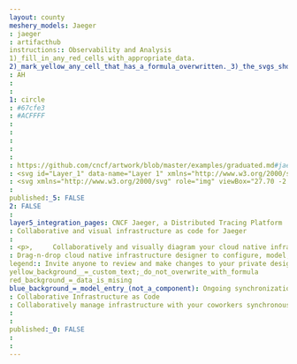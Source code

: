 ```yaml
---
layout: county 
meshery_models: Jaeger
: jaeger
: artifacthub
instructions:: Observability and Analysis
1)_fill_in_any_red_cells_with_appropriate_data.
2)_mark_yellow_any_cell_that_has_a_formula_overwritten._3)_the_svgs_shouldn't_have_xml_header_they_are_added_programmatically_through_workflows: Tracing
: AH
: 
: 
1: circle
: #67cfe3
: #ACFFFF
: 
: 
: 
: 
: 
: https://github.com/cncf/artwork/blob/master/examples/graduated.md#jaeger-logos
: <svg id="Layer_1" data-name="Layer 1" xmlns="http://www.w3.org/2000/svg" viewBox="0 0 449.70001 512.20001"><defs><style>.cls-1{fill:#221f1f;}.cls-2,.cls-7{fill:none;}.cls-3{fill:#fff;}.cls-4{fill:#67cfe3;}.cls-5{fill:#dfcaa3;}.cls-6{fill:#648c1a;}.cls-7{stroke:#dfcaa3;stroke-linecap:round;stroke-linejoin:round;stroke-width:0;}</style></defs><path class="cls-1" d="M80.86432,496.156c-5.906,1.28554-10.39046,3.72107-10.01635,5.44s5.46523,2.07033,11.371.78479c5.906-1.28532,10.39047-3.72085,10.01613-5.43981C91.861,495.222,86.7701,494.87065,80.86432,496.156Z"/><path class="cls-1" d="M55.96457,494.75672c-6.337.50454-11.36432,2.2895-11.22921,3.98684s5.38162,2.66428,11.71859,2.15973c6.33675-.50454,11.3641-2.28949,11.229-3.98683S62.30132,494.25218,55.96457,494.75672Z"/><path class="cls-1" d="M35.63913,492.92093c-4.21781.57455-7.491,2.11159-7.31105,3.4328.18014,1.32144,3.74515,1.92653,7.963,1.352,4.21781-.57477,7.491-2.11158,7.311-3.433C43.42194,492.95148,39.85694,492.34616,35.63913,492.92093Z"/><path class="cls-1" d="M20.72942,491.06686c-4.07267.5915-7.24863,1.93679-7.09345,3.005.15495,1.06795,3.5824,1.45454,7.65529.863,4.07267-.59127,7.24862-1.93656,7.09345-3.00473C28.22975,490.862,24.80231,490.47559,20.72942,491.06686Z"/><path class="cls-1" d="M17.90127,490.7195c4.07289-.59127,7.24884-1.93656,7.09367-3.00472s-3.5824-1.45454-7.65529-.86327c-4.07289.59149-7.24862,1.93678-7.09367,3.005C10.40115,490.92462,13.8286,491.311,17.90127,490.7195Z"/><path class="cls-1" d="M16.97691,485.70375c3.53981-.51413,6.3-1.68329,6.1653-2.61167-.13489-.92837-3.11375-1.26413-6.65334-.75023-3.53982.51391-6.3,1.68329-6.1653,2.61166C10.45845,485.88189,13.43732,486.21765,16.97691,485.70375Z"/><path class="cls-1" d="M193.99476,475.52932c-6.00188,0-10.86737,1.58809-10.86737,3.547s4.86549,3.54695,10.86737,3.54695c6.00165,0,10.86713-1.58809,10.86713-3.54695S199.99641,475.52932,193.99476,475.52932Z"/><path class="cls-1" d="M221.97549,475.06915c-4.00044,0-7.2435,1.449-7.2435,3.23637s3.24306,3.23638,7.2435,3.23638c4.00065,0,7.24372-1.449,7.24372-3.23638S225.97614,475.06915,221.97549,475.06915Z"/><ellipse class="cls-1" cx="244.55743" cy="475.99328" rx="7.93755" ry="2.61902"/><path class="cls-1" d="M261.9778,470.28749c-3.19156,0-5.7787,1.243-5.7787,2.7762s2.58714,2.7762,5.7787,2.7762,5.77893-1.243,5.77893-2.7762S265.16936,470.28749,261.9778,470.28749Z"/><ellipse class="cls-1" cx="277.00568" cy="469.90401" rx="5.85919" ry="2.69951"/><path class="cls-2" d="M298.34355,103.67729a.04473.04473,0,0,1-.02052-.00112l.02988.01494Z"/><path class="cls-2" d="M45.75113,154.80916a14.95375,14.95375,0,0,0,.66484,5.61438A15.02674,15.02674,0,0,1,45.75113,154.80916Z"/><path class="cls-2" d="M298.28,103.64005l.00647.00647a.04653.04653,0,0,1,.03523.00178l.00579.00491-.00379-.0058A.13218.13218,0,0,1,298.28,103.64005Z"/><path class="cls-2" d="M65.24273,158.77615a37.39156,37.39156,0,0,0-2.88211-4.58435,25.884,25.884,0,0,0-1.90668-2.3022,21.40346,21.40346,0,0,1,1.90312,2.3022A37.74322,37.74322,0,0,1,65.24273,158.77615Z"/><path class="cls-2" d="M53.40374,147.83945l.28493.03656c.18149.0272.36007.06867.54022.10278-.18126-.03522-.35963-.078-.54022-.10635l-.28493-.03656-.37991-.00736a9.79746,9.79746,0,0,0-1.44652.12419,9.79427,9.79427,0,0,1,1.44652-.1204Z"/><polygon class="cls-2" points="51.577 147.953 51.263 148.04 50.945 148.124 51.263 148.041 51.577 147.953"/><path class="cls-2" d="M298.48445,103.88486a4.62684,4.62684,0,0,1,.36163,1.60347,18.89375,18.89375,0,0,1-.21872,3.54539,19.09019,19.09019,0,0,0,.22251-3.54539A4.69719,4.69719,0,0,0,298.48445,103.88486Z"/><path class="cls-2" d="M299.80678,97.5325l.4274.14982-.4274-.15339-.85836-.29229a12.25519,12.25519,0,0,0-1.82286-.40911,11.82825,11.82825,0,0,1,1.82286.41268Z"/><path class="cls-2" d="M70.71821,174.77141c-.0457-.31592-.10256-.67554-.18616-1.08065-.02743-.14068-.06912-.278-.09766-.41848.02787.14135.06733.28025.09409.42205C70.61387,174.097,70.67184,174.45549,70.71821,174.77141Z"/><path class="cls-2" d="M277.15907,121.74355a39.98011,39.98011,0,0,1,1.24207-7.15966,35.36415,35.36415,0,0,1,4.11681-9.68371,20.91539,20.91539,0,0,1,1.89108-2.59449,20.91706,20.91706,0,0,0-1.8913,2.59449,35.3971,35.3971,0,0,0-4.12038,9.68371,40.78716,40.78716,0,0,0-1.24185,7.1561c-.08762.86929-.08048,1.56691-.09877,2.03087-.00356.231-.00156.40823.00112.53063-.00268-.12174-.00446-.29831-.00089-.53063C277.075,123.3069,277.06788,122.60928,277.15907,121.74355Z"/><path class="cls-2" d="M289.75921,97.99624a14.0104,14.0104,0,0,0-3.08454,2.03489,20.94357,20.94357,0,0,0-2.26564,2.27456,20.92581,20.92581,0,0,1,2.26586-2.27456A14.009,14.009,0,0,1,289.75921,97.99624Z"/><path class="cls-2" d="M294.32015,103.19081a8.94028,8.94028,0,0,0-3.7514,1.70959,20.81423,20.81423,0,0,0-3.43368,3.33492,20.82677,20.82677,0,0,1,3.43725-3.33492,8.90084,8.90084,0,0,1,3.75162-1.70959q.47322-.05787.94844-.09855l-.00245-.00022C294.95222,103.11768,294.63808,103.15067,294.32015,103.19081Z"/><path class="cls-2" d="M304.55544,105.57974a20.151,20.151,0,0,1-1.311,5.52186,20.254,20.254,0,0,0,1.31475-5.52565,10.76661,10.76661,0,0,0-.229-2.79984A10.68341,10.68341,0,0,1,304.55544,105.57974Z"/><path class="cls-2" d="M52.87936,154.17307l-.05262-.01047a.12584.12584,0,0,0,.051.01092Z"/><polygon class="cls-2" points="298.459 103.742 298.45 103.738 298.422 103.735 298.459 103.742"/><path class="cls-2" d="M289.75921,97.99624a14.01687,14.01687,0,0,1,3.50905-1.15779A14.01393,14.01393,0,0,0,289.75921,97.99624Z"/><path class="cls-2" d="M298.37119,103.71675l.00379.00357a.24963.24963,0,0,0,.04749.01471A.11108.11108,0,0,1,298.37119,103.71675Z"/><polygon class="cls-2" points="70.901 176.175 70.893 176.102 70.901 176.174 70.901 176.175"/><polygon class="cls-2" points="298.36 103.694 298.353 103.691 298.354 103.692 298.36 103.694"/><path class="cls-2" d="M51.59627,170.21159c.02051.02653.03723.05574.05774.08205.23455.31391.4595.58458.66083.81912-.20066-.23432-.4245-.50543-.657-.81912C51.63885,170.26911,51.61566,170.23656,51.59627,170.21159Z"/><path class="cls-2" d="M54.32431,154.96634a5.38665,5.38665,0,0,0-1.2608-.73507A5.45964,5.45964,0,0,1,54.32431,154.96634Z"/><path class="cls-2" d="M52.34026,171.14286c.19463.22608.36854.42.501.579.2885.31771.453.48225.453.48225l-.00089-.00469c-.00134-.00133-.16454-.161-.45215-.48113C52.70857,171.56268,52.53489,171.36938,52.34026,171.14286Z"/><path class="cls-2" d="M48.08432,164.60546c.0107.0214.01583.045.02653.06644.02341.04682.05329.08985.07692.13667-.0243-.04816-.04905-.08807-.07335-.13667C48.10416,164.65116,48.09458,164.62641,48.08432,164.60546Z"/><path class="cls-2" d="M51.64309,163.51767c.4129,2.52761.86951,4.70474,1.16893,6.23888C52.5126,168.21884,52.056,166.04528,51.64309,163.51767Z"/><polygon class="cls-2" points="303.325 100.116 303.314 100.097 303.294 100.072 303.314 100.097 303.325 100.116"/><path class="cls-2" d="M189.10363,288.719c-.548.06934-1.096.14247-1.65119.23388a38.3278,38.3278,0,0,0-7.878,2.18382,38.36808,38.36808,0,0,1,7.88158-2.18382C188.0076,288.865,188.55561,288.7883,189.10363,288.719Z"/><path class="cls-2" d="M196.942,288.57159c-.17189-.01538-.33353-.04459-.50721-.0573q-1.83335-.12875-3.67047-.07736,1.835-.05117,3.67047.07759C196.60843,288.52723,196.77007,288.55643,196.942,288.57159Z"/><polygon class="cls-2" points="298.302 103.668 298.302 103.668 298.057 103.556 298.302 103.668"/><path class="cls-2" d="M214.36657,339.52287l-2.47655-.0622-.012-.00023c-2.778-.06933-5.40592-.13823-7.57458-.13823l-.00981-.00022H204.292a33.76128,33.76128,0,0,0-4.04369.15339q-1.60124.214-3.178.57344.35817,2.32494.86149,4.62269c.02007.0923.04258.18416.0631.27646.31792,1.46123.68713,2.99291,1.13192,4.4887,1.19079,3.99619,2.8529,7.6564,5.05188,8.4782h-.00357a8.09249,8.09249,0,0,0,1.88818.40756c3.42678.36809,9.24739-.66485,9.1435-8.88576q-.00737-.58893-.05128-1.1763C214.85239,344.20576,214.58573,341.43335,214.36657,339.52287Z"/><path class="cls-2" d="M193.46859,349.43667c-.01137-.05953-.0272-.11527-.039-.17458-.237-1.20015-.5333-2.35058-.84231-3.42945-.03723-.13132-.07157-.2633-.10969-.3944-.42339-1.43314-.85926-2.69794-1.2006-3.61406a83.47177,83.47177,0,0,0-14.29726,7.61249l-.18617.11682c.65548,3.03371,2.36753,8.79525,6.25092,11.243a7.878,7.878,0,0,0,6.74586.71635,5.23573,5.23573,0,0,0,3.43793-3.07139C194.28526,356.01889,194.0875,352.63291,193.46859,349.43667Z"/><path class="cls-2" d="M295.23715,123.92425l.00112-.00111c.00312-.01383.2283-.993.65637-2.64712C295.46345,122.9417,295.23715,123.92425,295.23715,123.92425Z"/><path class="cls-2" d="M298.31568,103.67573c.01583.014.02408.03076.04459.041-.02029-.01026-.02787-.02675-.0408-.0408Z"/><path class="cls-2" d="M254.05118,311.24963a9.59552,9.59552,0,0,0-.44479-1.68775,11.49739,11.49739,0,0,0-1.81305-3.19513c-2.00946-2.5479-5.2396-4.78433-9.50423-6.52849-6.78354-2.77263-15.70364-4.22271-26.51259-4.31769l-4.74866-.03657a7.32238,7.32238,0,0,1,.89493,3.61629c-.08762,6.22081-8.00331,12.43806-18.76834,14.648q-.76417.16053-1.53414.29229c-7.973,1.32256-15.28538.08562-19.81176-2.80184a9.80461,9.80461,0,0,1-4.26374-4.87908l-.00044-.00112-3.89029,1.3152c-1.55577.52639-10.889,3.87-17.88813,10.1383a25.5708,25.5708,0,0,0-6.18849,7.90522,17.59325,17.59325,0,0,0-1.5736,5.2396,16.94661,16.94661,0,0,0,.48961,7.05421,16.05017,16.05017,0,0,0,3.37148,6.07055c3.83188,4.37967,10.09639,6.99512,16.752,6.99512a20.01475,20.01475,0,0,0,9.669-2.30131c1.69867-.93863,3.51417-2.07479,5.43557-3.27651,4.93126-3.09324,10.76659-6.751,17.55861-8.937a40.36893,40.36893,0,0,1,7.11262-1.61975q.33276-.0438.77588-.07669c.51635-.03835,1.17651-.062,1.91114-.078.52461-.01137,1.07129-.02052,1.7038-.02052h.00112q3.83556.02475,7.66978.14247c1.62019.04013,3.34874.08405,5.11809.11772,1.76868.03389,3.57838.05752,5.36022.05752h.00178c3.93556,0,7.28118-.1146,10.15191-.35851a33.928,33.928,0,0,0,10.92488-2.36641c7.93331-3.54472,12.37051-10.02906,12.33283-17.73719a21.20459,21.20459,0,0,0-.23432-2.69817C254.07905,311.69665,254.08931,311.47882,254.05118,311.24963Zm-6.6034,6.96257a11.16842,11.16842,0,0,1-1.356,2.95145,12.03651,12.03651,0,0,1-1.56045,1.92452,14.54158,14.54158,0,0,1-2.19942,1.80457,19.35589,19.35589,0,0,1-2.93606,1.61128c-3.93778,1.75709-11.068,2.16977-18.46513,2.16977-6.50574,0-13.21951-.31771-18.14363-.31771a43.34184,43.34184,0,0,0-5.2309.23009,50.89,50.89,0,0,0-14.6667,4.39528c-7.3057,3.36279-13.20724,7.697-17.70486,10.18335a13.77564,13.77564,0,0,1-6.56773,1.49757c-5.85584,0-12.35534-2.88166-13.97955-8.51767a10.01213,10.01213,0,0,1-.38325-2.79627,11.775,11.775,0,0,1,.10568-1.54417c1.32924-9.98447,16.81171-16.36581,20.54237-17.765.24859-.0932.44524-.16432.58168-.21292.14559-.05173.22318-.078.22318-.078,2.54611,3.14519,6.8783,6.76883,17.8879,6.76883q2.27981,0,4.96092-.223c.17167-.0136.34245-.03567.51412-.05039,1.47751-.13354,3.029-.30923,4.70184-.55582,6.46562-.95312,11.03346-3.04419,14.258-5.469a20.03462,20.03462,0,0,0,6.76549-8.78076c.2-.5168.35784-.99414.4818-1.41953a13.06625,13.06625,0,0,0,.4245-1.93746c.01226-.09564.0165-.14626.0165-.14626,22.34093.19,31.37808,6.59337,32.00636,10.37041.03567.21292.06889.43944.09809.67755a14.52864,14.52864,0,0,1,.10747,1.558A12.40964,12.40964,0,0,1,247.44778,318.2122Z"/><path class="cls-3" d="M266.16128,203.5211a41.775,41.775,0,0,0-12.06149-3.08632,42.54948,42.54948,0,0,0-4.29674-.21694h-.00022a42.02785,42.02785,0,1,0,0,84.05568h.00022a42.48524,42.48524,0,0,0,4.29674-.21693,42.03759,42.03759,0,0,0,12.06149-80.53549Zm-22.03861,65.98763A13.25262,13.25262,0,1,1,257.37518,256.256,13.25266,13.25266,0,0,1,244.12267,269.50873Z"/><path class="cls-3" d="M126.38181,313.94467a41.89093,41.89093,0,0,0,4.31569-.8869c.68914-.18951,1.34819-.474,2.02708-.69873,1.07574-.35673,2.16754-.67934,3.20271-1.11833.81132-.344,1.57738-.79327,2.36753-1.18878.845-.42317,1.715-.78992,2.53273-1.2715a42.08161,42.08161,0,0,0,19.67911-45.73464q-.35215-1.525-.81311-3.00651a42.03321,42.03321,0,0,0-82.16638,12.494v.00357a42.01309,42.01309,0,0,0,47.7158,41.63722C125.62734,314.12192,125.99922,314.00755,126.38181,313.94467Zm-10.613-39.89552a13.25251,13.25251,0,0,1,0,26.505l-.00179-.00022a13.25229,13.25229,0,0,1,0-26.50457Z"/><path class="cls-1" d="M117.76693,455.28526c-7.196,1.64382-28.36421,13.15039-46.65766,16.64606-18.28989,3.49589-34.11772,5.34416-39.67012,7.40067-5.545,2.05652-9.86251,6.166,1.03026,10.27543,10.89278,4.11324,63.71664,5.5524,68.44345,0,4.72681-5.54861-3.25845-7.95226-14.79779-7.8098-8.21891.10234-7.21429-2.76148-7.196-3.083,0,0,.515-3.59421,13.15753-5.34394,12.61687-1.7426,68.44345-6.988,67.41318-12.94952C158.46352,454.46345,124.95937,453.64165,117.76693,455.28526Z"/><path class="cls-1" d="M227.52432,461.03854h-.00022c-12.54017.61735-40.90081-.8218-44.80939,5.75685-3.905,6.57508,11.51013,9.04094,35.76511,6.988,24.25475-2.05673,58.57691-4.72681,60.01629-12.12749,1.43916-7.40067-6.37063-5.96152-7.19623-10.68833-.81823-4.72681,8.63539-4.72681,10.48366-11.71458,1.8485-6.988-12.74105-6.16619-25.69034-6.16619s-34.5304,1.23114-36.58691,8.01447c-2.05673,6.78332,9.86631,6.78332,18.29346,8.42715,8.42715,1.6436,5.96129,4.72681,5.96129,4.72681C243.34836,458.57269,240.0607,460.42118,227.52432,461.03854Z"/><path class="cls-1" d="M422.05663,385.0301v.00357a30.592,30.592,0,0,1-7.78036,11.93374c-6.137,5.80813-11.51014,9.28574-16.31364,10.55679,26.53421-3.72954,42.28534-8.37587,42.28534-13.41325C440.248,390.87814,433.7313,387.80608,422.05663,385.0301Z"/><path class="cls-1" d="M21.41945,394.111c0,3.50681,7.64169,6.81988,21.223,9.76776a67.46813,67.46813,0,0,1,.5333-19.65235C29.26581,387.20723,21.41945,390.56043,21.41945,394.111Z"/><path class="cls-4" d="M376.67,377.6622c-1.68753-12.3685-6.96592-17.91711-11.616-22.8156-4.336-4.55892-8.43071-8.86547-7.11218-16.76668,1.21643-7.31305,7.03192-11.80955,16.53281-12.97849-5.77135-39.00149-14.22413-88.20549-25.09506-130.184-5.428-20.96354-14.01233-35.52388-25.526-45.204C310.67771,156.453,294.828,163.861,277.13365,171.53548q-19.1283,8.27977-38.53038,15.90452c-10.10375,10.84173-21.14257,21.52627-27.90783,24.56912a31.21262,31.21262,0,0,1-12.82132,3.03193,19.75473,19.75473,0,0,1-16.12368-7.63456,52.42567,52.42567,0,0,1-7.14874,1.50493c-1.98338.20824-4.90584.45661-8.55869.71969a11.25822,11.25822,0,0,1-1.84828,11.2252c-2.9588,3.5688-7.73309,5.36245-14.5017,5.36245-9.7312,0-23.59013-3.71126-42.11747-11.196q-3.74894-1.519-7.53222-2.95145-2.12595.01071-4.25549.01093h-.01092c-17.70531,0-31.53883-.55538-42.38412-1.44295-11.87911,24.5874-6.71755,51.86315-2.37065,74.39025,4.16787,21.592,18.62588,60.00916,32.03557,93.01613,4.97139,12.2481,9.80053,23.74352,13.90642,33.36525,36.302,3.21452,82.83925,5.13949,133.58452,5.13949,60.39264,0,114.78719-2.73607,153.09106-7.10838-2.7907-11.4845-6.32672-27.46951-6.93315-31.53147ZM266.16128,280.97093a41.79662,41.79662,0,0,1-12.06149,3.08566,42.48524,42.48524,0,0,1-4.29674.21693h-.00022a42.02785,42.02785,0,1,1,0-84.05568h.00022a42.54948,42.54948,0,0,1,4.29674.21694,42.038,42.038,0,0,1,12.06149,80.53615ZM77.52717,272.53687v-.00357a42.03492,42.03492,0,0,1,82.16638-12.494q.46052,1.48052.81311,3.00651a42.04,42.04,0,0,1-19.67911,45.73464c-.81778.48158-1.68774.84833-2.53273,1.2715-.79015.39551-1.55621.84476-2.36753,1.18878-1.03517.439-2.127.7616-3.20271,1.11833-.67889.22473-1.33794.50922-2.02708.69873a41.89093,41.89093,0,0,1-4.31569.8869c-.38259.06288-.75447.17725-1.13884.22942a42.01309,42.01309,0,0,1-47.7158-41.63722Zm112.26315,88.976a7.878,7.878,0,0,1-6.74586-.71635c-3.88339-2.44779-5.59544-8.20933-6.25092-11.243l.18617-.11682a83.47177,83.47177,0,0,1,14.29726-7.61249c.34134.91612.77721,2.18092,1.2006,3.61406.03812.1311.07246.26308.10969.3944.309,1.07887.60531,2.2293.84231,3.42945.01182.05931.02765.115.039.17458.61891,3.19624.81667,6.58222-.24034,9.00482A5.23573,5.23573,0,0,1,189.79032,361.51288Zm16.27306-3.19045a8.09249,8.09249,0,0,1-1.88818-.40756h.00357c-2.199-.8218-3.86109-4.482-5.05188-8.4782-.44479-1.49579-.814-3.02747-1.13192-4.4887-.02052-.0923-.043-.18416-.0631-.27646q-.5-2.29752-.86149-4.62269,1.57516-.35884,3.178-.57344a33.76128,33.76128,0,0,1,4.04369-.15339h.00156l.00981.00022c2.16866,0,4.79659.0689,7.57458.13823l.012.00023,2.47655.0622c.21916,1.91048.48582,4.68289.789,8.7375q.04415.58725.05128,1.1763C215.31077,357.65758,209.49016,358.69052,206.06338,358.32243Zm35.94793-25.96279a33.928,33.928,0,0,1-10.92488,2.36641c-2.87073.24391-6.21635.35851-10.15191.35851h-.00178c-1.78184,0-3.59154-.02363-5.36022-.05752-1.76935-.03367-3.4979-.07759-5.11809-.11772q-3.83389-.11772-7.66978-.14247h-.00112c-.63251,0-1.17919.00915-1.7038.02052-.73463.01605-1.39479.03968-1.91114.078q-.44278.03277-.77588.07669a40.36893,40.36893,0,0,0-7.11262,1.61975c-6.792,2.186-12.62735,5.8438-17.55861,8.937-1.9214,1.20172-3.7369,2.33788-5.43557,3.27651a20.01475,20.01475,0,0,1-9.669,2.30131c-6.65557,0-12.92008-2.61545-16.752-6.99512a16.05017,16.05017,0,0,1-3.37148-6.07055,16.94661,16.94661,0,0,1-.48961-7.05421,17.59325,17.59325,0,0,1,1.5736-5.2396A25.5708,25.5708,0,0,1,145.766,317.812c6.99914-6.2683,16.33236-9.61191,17.88813-10.1383l3.89029-1.3152a7.22014,7.22014,0,0,1-.29586-1.16158c-.88311-5.335,4.28715-10.86134,12.32592-14.06026a38.3278,38.3278,0,0,1,7.878-2.18382c.55516-.09141,1.10317-.16454,1.65119-.23388q1.8233-.23074,3.66065-.282,1.835-.05117,3.67047.07736c.17368.01271.33532.04192.50721.0573,5.867.52082,10.68878,2.52159,13.16979,5.552a8.53683,8.53683,0,0,1,.91611,1.36045l4.74866.03657c10.80895.095,19.72905,1.54506,26.51259,4.31769,4.26463,1.74416,7.49477,3.98059,9.50423,6.52849a11.49739,11.49739,0,0,1,1.81305,3.19513,9.59552,9.59552,0,0,1,.44479,1.68775c.03813.22919.02787.447.05864.67465a21.20459,21.20459,0,0,1,.23432,2.69817C254.38182,322.33058,249.94462,328.81492,242.01131,332.35964Z"/><path d="M304.33026,102.77611a7.92079,7.92079,0,0,0-.2205-1.03561,5.36251,5.36251,0,0,0-.482-1.09581l-.30322-.52884-.01092-.01895-.0194-.02475-.39708-.50142a6.91464,6.91464,0,0,0-2.04558-1.60347l-.16075-.08406-.0767-.04392-.30321-.12775-.02564-.01092-.05106-.01829-.4274-.14982-.85836-.29229a11.82825,11.82825,0,0,0-1.82286-.41268,16.60171,16.60171,0,0,0-1.91405-.14626,18.4614,18.4614,0,0,0-1.94325.15718,14.01078,14.01078,0,0,0-6.59337,3.19268,20.91808,20.91808,0,0,0-4.15694,4.86905,35.36415,35.36415,0,0,0-4.11681,9.68371,39.98011,39.98011,0,0,0-1.24207,7.15966c-.09119.86573-.084,1.56335-.10211,2.02731-.00357.23232-.00179.40889.00089.53063.00267.12507.00624.19263.00624.19263l1.315-2.38894c.83652-1.50492,2.00546-3.63813,3.452-6.09663a61.08309,61.08309,0,0,1,5.304-7.77323,20.81423,20.81423,0,0,1,3.43368-3.33492,8.94028,8.94028,0,0,1,3.7514-1.70959c.31793-.04014.63207-.07313.94978-.09877l.00245.00022.00134-.00022c.32506.03656.64656,0,.97519.05863.33242.08027.66128.0767,1.00462.18617l.80352.21916.24458.1117c-.01338-.0078-.02831-.01628-.02608-.02163l.01092.00045-.00647-.00647a.13218.13218,0,0,0,.0437.00736l.00379.0058c.01672.00847.03233.0185.02966.02475l-.0136-.00067.00936.01382.00713.00312.02587.00781.0729.03656-.00914-.00089.00936.00468-.03656-.00736a.24963.24963,0,0,1-.04749-.01471.42157.42157,0,0,1,.10947.16454,4.69719,4.69719,0,0,1,.36542,1.60347,19.09019,19.09019,0,0,1-.22251,3.54539c-.04659.33777-.07491.67688-.132,1.00975-.25573,1.53792-.58079,3.03192-.90586,4.42-.65749,2.77621-1.2822,5.13593-1.69488,6.81253-.42807,1.65409-.65325,2.63329-.65637,2.64712a24.59877,24.59877,0,0,0,1.80323-2.081,42.32149,42.32149,0,0,0,4.02563-6.02707,36.664,36.664,0,0,0,2.10021-4.47487c.02809-.07469.04927-.1632.07714-.23856a20.151,20.151,0,0,0,1.311-5.52186A10.68341,10.68341,0,0,0,304.33026,102.77611Z"/><path d="M298.36762,103.71318l-.01828-.02207.00446.00134-.00089-.00134-.02988-.01494-.00356-.00022c.01293.014.02051.03054.0408.0408l.01092.00268.00379.00089-.00379-.00357Z"/><polygon class="cls-1" points="42.964 180.96 43.541 180.96 42.964 179.919 42.964 180.96"/><path class="cls-1" d="M46.416,160.42354a27.17617,27.17617,0,0,0,1.66835,4.18192c.01026.02095.01984.0457.0301.06644.0243.0486.049.08851.07335.13667.42517.84454.89292,1.66634,1.38832,2.47031.09186.14893.18483.30879.27557.45081.544.85234,1.12368,1.68217,1.74461,2.4819.01939.025.04258.05752.06153.08205.23254.31369.45638.5848.657.81912l.02542.0301c.19463.22652.36831.41982.501.57544.28761.32016.45081.4798.45215.48113-.00134-.0078-.06956-.37255-.18728-.97341-.07692-.39239-.17056-.86527-.29408-1.46947-.29942-1.53414-.756-3.71127-1.16893-6.23888-.20445-1.26391-.39084-2.61924-.48225-3.99263-.03523-.61869-.04593-1.255-.02765-1.86811.00179-.0544-.00468-.1117-.00245-.16588a8.18343,8.18343,0,0,1,.24948-1.81974,3.0401,3.0401,0,0,1,.52952-1.13973,1.33328,1.33328,0,0,1,.5955-.34334l.19731-.03657.31771-.06577c.04838-.00758.0408.00557.02118.02163l-.01471.01092-.03568.02586a.20709.20709,0,0,1-.10969.02921l-.002-.00045-.00157.00045a.12584.12584,0,0,1-.051-.01092l.0437.02185a.443.443,0,0,0,.17546.03656l.01761.01026a5.38665,5.38665,0,0,1,1.2608.73507,20.77418,20.77418,0,0,1,3.13426,3.09747c1.01533,1.21286,2.009,2.48392,2.95144,3.75519,1.87748,2.557,3.61629,5.05187,5.14307,7.196q1.8564,2.63328,3.80646,5.19813c.94844,1.25165,1.53971,1.95975,1.541,1.96109l-.008-.07269-.06822-.58435c-.03144-.19977-.064-.45483-.10613-.74578-.04637-.31592-.10434-.67443-.18973-1.07708-.02676-.1418-.06622-.2807-.09409-.42205-.22183-1.09269-.47087-2.17824-.75982-3.25287-.07781-.28873-.17078-.57344-.25394-.8606q-.34146-1.18989-.74-2.36129c-.31971-.94777-.67889-1.88082-1.05122-2.80853-.17279-.43029-.32885-.86661-.51279-1.29223-.57455-1.32968-1.1919-2.64109-1.87391-3.92061a37.74322,37.74322,0,0,0-2.88567-4.58435,21.40346,21.40346,0,0,0-1.90312-2.3022,19.07684,19.07684,0,0,0-2.29039-2.09219A11.25,11.25,0,0,0,56.608,148.834a10.05412,10.05412,0,0,0-1.80525-.74243c-.18638-.045-.38147-.07536-.57387-.11282-.18015-.03411-.35873-.07558-.54022-.10278l-.28493-.03656-.37991-.00714a9.79427,9.79427,0,0,0-1.44652.1204l-.31414.08784-.3177.08383-.41648.12418-.12061.05128-.24458.10947a7.05077,7.05077,0,0,0-3.2803,2.83462,7.75366,7.75366,0,0,0-.78412,1.7825,8.28838,8.28838,0,0,0-.34825,1.78273A15.02674,15.02674,0,0,0,46.416,160.42354Z"/><path class="cls-5" d="M67.49276,422.84793c9.85538,0,16.79232-5.36245,21.6616-12.32458-5.57426-12.9203-14.74294-34.69114-23.43674-57.60551a43.14336,43.14336,0,0,0-8.01447,9.58494c-7.324,11.34961-13.35484,37.76321-5.75685,51.7062C55.11334,420.02424,60.20178,422.84793,67.49276,422.84793Z"/><path class="cls-5" d="M415.33908,357.39985c-5.77157-14.94-18.056-25.55166-29.86936-25.79647l-.42-.03656a39.55353,39.55353,0,0,0-5.33681-.34335c-6.43262,0-14.33,1.37361-15.41871,7.91213-.75982,4.53686,1.22735,6.86,5.42443,11.27626,4.79637,5.041,11.36053,11.95225,13.333,26.38105,2.25026,16.52188,6.283,24.90131,11.985,24.90131,2.66651,0,7.5213-1.59611,15.54646-9.19767C420.47144,383.13055,419.52166,368.22686,415.33908,357.39985Z"/><path class="cls-1" d="M102.51633,287.30166a13.25246,13.25246,0,0,0,13.25072,13.25228l.00179.00022a13.25251,13.25251,0,0,0,0-26.505l-.00179.00022A13.25262,13.25262,0,0,0,102.51633,287.30166Z"/><path class="cls-1" d="M244.12267,243.0035a13.25262,13.25262,0,1,0,13.25251,13.2525A13.2526,13.2526,0,0,0,244.12267,243.0035Z"/><path class="cls-6" d="M319.481,122.32078c-1.68753,10.04533-4.93126,21.08058-7.07918,24.09044l-2.01638,2.82012c9.13212-4.44567,17.27791-8.6646,24.19277-12.5404,24.04317-13.4788,27.03118-19.38191,27.37809-20.87234.223-.97519-.01449-1.27841-.11682-1.40259-.26286-.32886-1.95061-1.9689-9.54481-1.9689-8.2994,0-19.91544,1.89956-32.03913,4.5295Q319.92711,119.65705,319.481,122.32078Z"/><path class="cls-6" d="M310.10428,149.37l-3.46669-.28493q-7.51862-.52874-15.06065-.51123c-8.9678,0-20.79208.53687-30.49407,2.83462a11.26166,11.26166,0,0,1-1.47929,12.09092c-2.37444,2.86382-6.39248,7.63433-11.20691,13.10625q13.15206-5.3358,26.17615-10.9804Q292.51156,157.88122,310.10428,149.37Z"/><path class="cls-6" d="M79.82113,139.2627v-.00379a133.923,133.923,0,0,0,34.74956,4.20822c20.43781,0,63.82633-3.97078,124.81425-30.56341l1.37361-.59907a36.3938,36.3938,0,0,1,.84008-10.04534,31.4539,31.4539,0,0,1,7.32019-14.81607,49.58223,49.58223,0,0,0-1.51942-4.96046c-7.03905-3.75162-65.05724-25.36171-95.31387-25.36171a39.992,39.992,0,0,0-7.84636.672c-26.81558,5.47214-67.563,52.08968-69.02423,58.70133-.43833,2.85668-.30679,11.83519.01471,21.52626Z"/><path class="cls-6" d="M173.9295,202.508a42.55732,42.55732,0,0,0,5.56333-1.15066,11.27266,11.27266,0,0,1,19.00957-8.931,11.80569,11.80569,0,0,0,2.94409-.97185c5.5524-2.64087,25.59559-24.03559,40.82434-42.35825a11.19373,11.19373,0,0,1,1.80814-1.73145c-34.79348,15.035-83.4129,31.46548-129.70537,31.46548a165.05073,165.05073,0,0,1-21.0623-1.27841l1.01533,2.988L88.537,182.75711c-.04013.01829-1.0374.40176-2.70307,1.09581q11.17759,2.60822,30.17971,10.27186c23.15916,9.35129,32.01371,9.70935,34.22718,9.57781a11.26885,11.26885,0,0,1,10.21344-.146C166.45948,203.17285,171.13145,202.8003,173.9295,202.508Z"/><path class="cls-6" d="M79.29875,205.45967a22.87731,22.87731,0,0,0-2.62638-.4274,11.17895,11.17895,0,0,1-11.91189-10.95141c-3.04285,1.72431-6.0857,3.59087-8.93481,5.56333L50.75908,203.151l-3.72576-4.90584a130.9118,130.9118,0,0,1-11.09009-17.67967C26.96807,184.8027,19.95466,189.431,18.24149,193.818a1.65218,1.65218,0,0,0,.146,1.77158C19.84876,197.73371,28.54256,204.29074,79.29875,205.45967Z"/><path class="cls-5" d="M241.95669,118.8066c-24.36467,10.62613-77.762,31.10051-127.386,31.10051a140.18855,140.18855,0,0,1-36.42973-4.431q1.80825,2.73965,3.57972,5.84447A151.26672,151.26672,0,0,1,90.86373,170.699a152.44449,152.44449,0,0,0,23.50987,1.69132c28.50311,0,73.05321-6.524,134.18-34.03723.9607-3.01364,2.23933-6.78689,3.821-10.98419-.12418.00736-.2448.02921-.369.02921a9.20479,9.20479,0,0,1-1.92876-.208C246.278,126.35354,243.47254,123.25941,241.95669,118.8066Z"/><path class="cls-4" d="M43.54122,180.9599a128.80816,128.80816,0,0,0,8.62067,13.3914c14.7648-10.22437,34.0738-17.60676,34.0738-17.60676s-.497-1.45744-1.42467-3.83545q-1.26714-3.25164-2.68858-6.44-1.03172-2.31558-2.13321-4.59905-.45482-.93674-.92413-1.86656l-.24837-.49317q-.56987-1.11767-1.1763-2.25383l-.13154-.24836q-2.27546-4.2623-4.946-8.29561c-5.92853-8.88732-13.44246-16.44875-21.8549-16.44518a15.72243,15.72243,0,0,0-8.20442,2.44757c-15.455,9.35128-7.47737,30.74957.4604,45.204Zm2.20991-26.15074a8.28838,8.28838,0,0,1,.34825-1.78273,7.75366,7.75366,0,0,1,.78412-1.7825,7.05077,7.05077,0,0,1,3.2803-2.83462l.24458-.10947.12061-.05128.41648-.12418.3177-.084.31414-.08762a9.79746,9.79746,0,0,1,1.44652-.12419l.37991.00736.28493.03656c.18059.02832.359.07113.54022.10635.1924.03746.38749.06778.57387.11282a10.05412,10.05412,0,0,1,1.80525.74243,11.25,11.25,0,0,1,1.55554.96337,19.07684,19.07684,0,0,1,2.29039,2.09219,25.884,25.884,0,0,1,1.90668,2.3022,37.39156,37.39156,0,0,1,2.88211,4.58435c.682,1.27952,1.29936,2.59093,1.87391,3.92061.18394.42562.34.86194.51279,1.29223.37233.92771.73151,1.86076,1.05122,2.80853q.396,1.17218.74,2.36129c.08316.28716.17613.57187.25394.8606.28895,1.07463.538,2.16018.75982,3.25287.02854.14046.07023.2778.09766.41848.0836.40511.14046.76473.18616,1.08065.04214.291.07469.546.10613.74578l.06822.58435.00847.07313-.00044-.00044c-.00134-.00134-.59261-.70944-1.541-1.96109q-1.95-2.5644-3.80646-5.19813c-1.52678-2.14414-3.26559-4.639-5.14307-7.196-.94242-1.27127-1.93611-2.54233-2.95144-3.75519a20.77418,20.77418,0,0,0-3.13426-3.09747,5.45964,5.45964,0,0,0-1.2608-.73507l-.01761-.01026a.443.443,0,0,1-.17546-.03656l-.0437-.02185.05262.01047.002.00045a.20709.20709,0,0,0,.10969-.02921l.03568-.02586.01471-.01092c.01962-.01606.0272-.02921-.02118-.02163l-.31771.06577-.19731.03657a1.33328,1.33328,0,0,0-.5955.34334,3.0401,3.0401,0,0,0-.52952,1.13973,8.18343,8.18343,0,0,0-.24948,1.81974c-.00223.05418.00424.11148.00245.16588-.01828.61312-.00758,1.24942.02765,1.86811.09141,1.37339.2778,2.72872.48225,3.99263.4129,2.52761.86951,4.70117,1.16893,6.23888.12352.6042.21716,1.07708.29408,1.46947.11772.60086.18594.96561.18728.97341l.00089.00469s-.16454-.16454-.453-.48225c-.13243-.159-.30634-.35293-.501-.579l-.02542-.0301c-.20133-.23454-.42628-.50521-.66083-.81912-.02051-.02631-.03723-.05552-.05774-.08205-.62093-.79973-1.2006-1.62956-1.74461-2.4819-.09074-.142-.18371-.30188-.27557-.45081-.4954-.804-.96315-1.62577-1.38832-2.47031-.02363-.04682-.05351-.08985-.07692-.13667-.0107-.02141-.01583-.045-.02653-.06644a27.17617,27.17617,0,0,1-1.66835-4.18192A14.95375,14.95375,0,0,1,45.75113,154.80916Z"/><path class="cls-5" d="M257.82086,82.97216v-.00357a8.97445,8.97445,0,0,1,1.92876.2118c4.72681,1.04119,7.91949,5.589,8.99322,11.89741,9.00794-12.65344,18.83412-19.04971,29.33249-19.04971a21.64209,21.64209,0,0,1,11.57212,3.05756c5.53791-6.73962,9.06278-11.38595,9.06278-11.38595-4.1643.75983-12.87259,1.89577-12.87259,1.89577,32.94142-12.11657,30.2894-45.058,30.2894-45.058,0,5.68037-17.0369,19.309-17.0369,19.309.75626-4.92033-1.89219-11.36031-1.89219-11.36031.75625,6.44-19.68891,23.097-19.68891,23.097,1.51228-3.02814.37634-8.32838.37634-8.32838-1.13238,6.06007-10.22058,8.32838-10.22058,8.32838,5.68016-6.81253,16.28064-42.78208,8.32838-45.05419S277.06409,34.002,277.06409,34.002c-.37991-6.05627-3.788-6.05627-3.788-6.05627,1.51585,18.92909-13.62885,34.07379-13.62885,34.07379-1.13594-3.78439-7.196-5.67659-7.196-5.67659,1.94325,4.21179-.27044,23.39282-.94978,28.83553A10.97588,10.97588,0,0,1,257.82086,82.97216Z"/><path d="M249.75177,119.82951a4.39961,4.39961,0,0,0,.5041.47489c.0622.04749.128.08026.19374.12418a2.70263,2.70263,0,0,0,1.00819.4711,2.99818,2.99818,0,0,0,1.05925.01828,6.34349,6.34349,0,0,0,3.17439-1.78607q1.53-3.58073,3.21809-7.09033,1.58887-3.28743,3.21453-6.27543c1.61462-8.56248-.55894-15.59418-3.75875-16.29536a2.47615,2.47615,0,0,0-.548-.05864c-3.28386,0-8.05816,5.71672-9.92851,14.22792-1.35889,6.1769-.73039,11.66732.86952,14.73559a6.8487,6.8487,0,0,0,.96783,1.42466v.00357Z"/><path class="cls-4" d="M298.34934,103.69111l.01828.02207.00357.00357a.11108.11108,0,0,0,.05128.01828l.0272.00268.00914.00089-.0729-.03656-.02587-.00781-.00624-.00178Z"/><polygon class="cls-4" points="298.075 82.468 298.077 82.468 298.079 82.468 298.075 82.468"/><path class="cls-4" d="M298.07734,82.46829c-18.75318.00133-32.549,28.22575-39.75952,47.40277q-2.85334,7.59385-5.12879,15.38593a11.13807,11.13807,0,0,1,2.64466.90229c10.92577-3.26937,25.06585-4.02919,35.74325-4.02919,9.03715,0,15.5866.53709,15.5866.53709C310.00194,138.69283,326.47165,82.47141,298.07734,82.46829Zm5.16714,28.63331c-.02787.07536-.04905.16387-.07714.23856a36.664,36.664,0,0,1-2.10021,4.47487,42.32149,42.32149,0,0,1-4.02563,6.02707,24.59877,24.59877,0,0,1-1.80323,2.081l-.00112.00111s.2263-.98255.65749-2.64823c.41268-1.6766,1.03739-4.03632,1.69488-6.81253.32507-1.3881.65013-2.8821.90586-4.42.05707-.33287.08539-.672.132-1.00975a18.89375,18.89375,0,0,0,.21872-3.54539,4.62684,4.62684,0,0,0-.36163-1.60347.42157.42157,0,0,0-.10947-.16454l-.00379-.00089-.01092-.00268c-.02051-.01026-.02876-.027-.04459-.041l.00379.00022.00356.00022a.04473.04473,0,0,0,.02052.00112l.0136.00067c.00267-.00625-.01294-.01628-.02966-.02475l-.00579-.00491a.04653.04653,0,0,0-.03523-.00178l-.01092-.00045c-.00223.00535.0127.01383.02608.02163l.00067.00045-.24525-.11215-.80352-.21916c-.34334-.10947-.6722-.1059-1.00462-.18617-.32863-.05863-.65013-.02207-.97519-.05863l-.00134.00022q-.47523.0408-.94844.09855a8.90084,8.90084,0,0,0-3.75162,1.70959,20.82677,20.82677,0,0,0-3.43725,3.33492,61.08309,61.08309,0,0,0-5.304,7.77323c-1.44651,2.4585-2.61545,4.59171-3.452,6.09663l-1.315,2.38894s-.00357-.06756-.00624-.19263c-.00268-.1224-.00468-.29965-.00112-.53063.01829-.464.01115-1.16158.09877-2.03087a40.78716,40.78716,0,0,1,1.24185-7.1561,35.3971,35.3971,0,0,1,4.12038-9.68371,20.93213,20.93213,0,0,1,4.15694-4.86905,14.01285,14.01285,0,0,1,6.59359-3.19268,18.4614,18.4614,0,0,1,1.94325-.15718,16.60171,16.60171,0,0,1,1.91405.14626,12.25519,12.25519,0,0,1,1.82286.40911l.85836.29229.4274.15339.05106.01829.02564.01092.30321.12775.0767.04392.16075.08406a6.91464,6.91464,0,0,1,2.04558,1.60347l.39708.50142.0194.02452.01092.01918.30322.52884a5.36251,5.36251,0,0,1,.482,1.09581,7.92079,7.92079,0,0,1,.2205,1.03561,10.76661,10.76661,0,0,1,.229,2.79984A20.254,20.254,0,0,1,303.24448,111.1016Z"/><path d="M197.87769,208.22473a24.72125,24.72125,0,0,0,10.0197-2.42907c7.47-3.36056,25.70885-21.67229,46.46436-46.65053a4.454,4.454,0,0,0-6.84352-5.70245l-.00936.01137c-9.03336,10.87071-34.39886,40.00589-43.14015,44.15927l-.12418.05841a18.75549,18.75549,0,0,1-4.68668,1.48664l-3.324.52238-2.43286-2.31959a4.5007,4.5007,0,0,0-3.07563-1.22,4.45515,4.45515,0,0,0-3.74782,6.84909C187.3209,203.52356,190.52071,208.22473,197.87769,208.22473Z"/><path d="M153.4335,209.72252l-1.30784.69405-1.47929.08762q-.53107.0301-1.063.02921c-4.16052,0-14.38132-1.31141-36.12674-10.08926-23.97-9.68371-33.46737-11.13022-36.996-11.13022a7.06957,7.06957,0,0,0-1.24563.08762,4.44992,4.44992,0,0,0-3.58352,5.17628,4.49338,4.49338,0,0,0,4.6247,3.65285l.48938-.02943.49317.04035c2.64466.21917,11.14115,1.68017,32.88658,10.46159,17.58112,7.10126,30.89226,10.703,39.57135,10.703,4.54421,0,7.6564-.979,9.2563-2.90039a4.45888,4.45888,0,0,0-3.42633-7.30213A4.51522,4.51522,0,0,0,153.4335,209.72252Z"/><path class="cls-5" d="M247.72447,312.30531c-.62828-3.777-9.66543-10.18045-32.00636-10.37041,0,0-.00424.05062-.0165.14626a13.06625,13.06625,0,0,1-.4245,1.93746c-.124.42539-.28181.90273-.4818,1.41953a20.03462,20.03462,0,0,1-6.76549,8.78076c-3.22456,2.42482-7.7924,4.51589-14.258,5.469-1.67281.24659-3.22433.42228-4.70184.55582-.17167.01472-.34245.03679-.51412.05039q-2.67978.22339-4.96092.223c-11.0096,0-15.34179-3.62364-17.8879-6.76883,0,0-.07759.02631-.22318.078-.13644.0486-.33309.11972-.58168.21292-3.73066,1.39924-19.21313,7.78058-20.54237,17.765a11.775,11.775,0,0,0-.10568,1.54417,10.01213,10.01213,0,0,0,.38325,2.79627c1.62421,5.636,8.12371,8.51767,13.97955,8.51767a13.77564,13.77564,0,0,0,6.56773-1.49757c4.49762-2.48637,10.39916-6.82056,17.70486-10.18335a50.89,50.89,0,0,1,14.6667-4.39528,43.34184,43.34184,0,0,1,5.2309-.23009c4.92412,0,11.63789.31771,18.14363.31771,7.39711,0,14.52735-.41268,18.46513-2.16977a19.35589,19.35589,0,0,0,2.93606-1.61128,14.54158,14.54158,0,0,0,2.19942-1.80457,12.03651,12.03651,0,0,0,1.56045-1.92452,11.16842,11.16842,0,0,0,1.356-2.95145,12.40964,12.40964,0,0,0,.48225-3.67135,14.52864,14.52864,0,0,0-.10747-1.558C247.79336,312.74475,247.76014,312.51823,247.72447,312.30531Z"/><path class="cls-7" d="M215.70161,302.08116a13.06625,13.06625,0,0,1-.4245,1.93746"/><path class="cls-1" d="M171.80855,311.2387c4.52638,2.88746,11.83877,4.1244,19.81176,2.80184q.76986-.13176,1.53414-.29229c10.765-2.2099,18.68072-8.42715,18.76834-14.648a7.32238,7.32238,0,0,0-.89493-3.61629,8.53683,8.53683,0,0,0-.91611-1.36045c-2.481-3.03037-7.3028-5.03114-13.16979-5.552-.17189-.01516-.33353-.04436-.50721-.05707q-1.83335-.12876-3.67047-.07759-1.835.05149-3.66065.282c-.548.06934-1.096.146-1.64762.23388a38.36808,38.36808,0,0,0-7.88158,2.18382c-8.03877,3.19892-13.209,8.72523-12.32592,14.06026a7.22014,7.22014,0,0,0,.29586,1.16158l.00044.00112A9.80461,9.80461,0,0,0,171.80855,311.2387Z"/></svg>
: <svg xmlns="http://www.w3.org/2000/svg" role="img" viewBox="27.70 -2.30 447.60 509.60"><style>svg {enable-background:new 0 0 504 504}</style><style>.st0{fill:#fff}</style><path d="M401.3 371.7c-1.7-12.3-6.9-17.7-11.5-22.6-4.3-4.5-8.3-8.8-7-16.6 1.2-7.2 7-11.7 16.4-12.9-5.7-38.6-14.1-87.4-24.9-129-5.4-20.8-13.9-35.2-25.3-44.8 2.1-1.1 4.1-2.1 6.1-3.2 2.7-1.4 5.3-2.8 7.7-4.2 25.2-14.1 29.3-20.9 30.2-24.8.8-3.3-.3-5.5-1.3-6.8-2.4-3-7-4.4-14.4-4.4-8.3 0-19.5 1.7-31.2 4.2-.1 2.1-.3 4.3-.6 6.7 12-2.6 23.5-4.5 31.7-4.5 7.5 0 9.2 1.6 9.5 1.9.1.1.3.4.1 1.4-.3 1.5-3.3 7.3-27.1 20.7-6.8 3.8-14.9 8-24 12.4l-.1.1h-.2c-10.5 5.1-22.4 10.5-35.2 16.1-7.6 3.3-15.2 6.5-22.6 9.5 3.6-4.1 6.7-7.8 9-10.6 4.5-5.4 3.8-13.5-1.7-18-.4-.3-.7-.6-1.1-.8 10.5-2.7 23.4-3.4 33.2-3.4 9 0 15.4.5 15.4.5 2.8-3.9 19.1-59.6-9-59.6-24.2 0-40 47.3-44 60.7-4.5-1-9.4.5-12.5 4.3-14.8 17.8-34.4 38.7-39.9 41.5-.8.3-1.4.6-1.8.7-4.1-3.4-10.2-4-15-.9-4.2 2.6-6.3 7.3-5.9 11.9-1.6.4-3 .6-3.9.8-2.1.2-5.3.5-9.4.8l-.7-.7c-4-3.3-9.4-3.8-13.8-1.6-2.4 0-11.1-.6-32.9-9.4-21.4-8.6-32-11.1-37.4-11.6 4.4-1.9 7.3-3.1 7.3-3.1s-15-44.1-35.2-44.1c-2.6 0-5.3.7-8.1 2.4-24.2 14.6 9.6 59.1 9.6 59.1 3.9-2.7 8.1-5.2 12.3-7.4-1.2 2.4-1.7 5.2-1.2 8 1 5.4 5.2 9.3 10.2 10.3-45.4-1.5-53.4-7.6-54.8-9.6-.3-.5-.5-.9-.1-1.8 1.7-4.3 8.6-8.9 17.5-13.1-1-1.8-1.9-3.8-2.8-5.8-9.8 4.7-18.3 10.3-20.7 16.6-1.1 2.7-.8 5.3.8 7.7 1.5 2.2 5.3 7.7 33.2 10.7 2.1.2 4.3.4 6.7.6-11.8 24.4-6.7 51.4-2.3 73.7 4.7 24.2 19.6 63.7 31.8 93.4 5.7 13.9 10.7 25.7 13.8 32.8 36.1 3.2 82.4 5.1 132.9 5.1 59.7 0 113.6-2.7 151.6-7-2.4-9.2-6.2-25.2-7.2-31.2 0-.3-.1-.8-.2-1.1zm-98.6-251.5c0-.5 0-1.2.1-2 .1-1.7.5-4.2 1.2-7.1.8-2.9 2-6.2 4.1-9.6 1.1-1.7 2.4-3.4 4.1-4.8.6-.6 1.4-1.1 2.1-1.5.5-.3 1.1-.6 1.6-.8.9-.4 1.8-.6 2.7-.8.6-.1 1.3-.1 1.9-.2.6 0 1.3 0 1.9.1.6.1 1.2.2 1.8.4l.3.1.6.2.3.1.1.1h.1l.3.1h.2c.1 0 1.6 1 2 1.6l.4.5.3.5c.2.3.3.6.4.9 0 .1.1.1.1.2s0 .1.1.2c.4 1.3.4 2.5.4 3.6-.1 1.1-.3 2.1-.5 3.1-.2.9-.5 1.8-.9 2.6-.6 1.7-1.4 3.1-2.1 4.4-1.4 2.6-2.9 4.6-4 6-1.1 1.4-1.8 2.1-1.8 2.1s.2-1 .6-2.6c.4-1.7 1-4 1.7-6.7.3-1.4.6-2.9.9-4.4.3-1.5.4-3.1.4-4.5 0-.2 0-.4-.1-.6-.1-.4-.2-.8-.3-1 0-.1-.1-.1-.1-.2l-.3-.1h-.2l-.6-.2c-.3-.1-.6-.1-.9-.2h-.1c-.4-.1-.7 0-1-.1-.3 0-.6.1-.9.1-.9.2-1.9.5-2.8 1.1l-.9.6c-.3.2-.6.5-.9.7-.6.5-1.2 1.1-1.7 1.7-.3.3-.5.6-.8.9-.5.6-1 1.3-1.5 1.9-1.4 2-2.7 4-3.8 5.8-1.1 1.8-2 3.5-2.7 4.8-.2.4-.5.9-.7 1.2-.8 1.5-1.3 2.4-1.3 2.4s.2-.2.2-.6zm-87.5 72.9c.2-.1.3-.2.5-.3.5-.2 1-.3 1.5-.3.4 0 .9.1 1.3.2s.8.4 1.1.6l3.6 3 4.5-1.3c1-.3 2-.7 3.1-1.1l.2-.1.2-.1c1.4-.7 3.2-2 5.2-3.7 11.1-9.3 30-31.1 37.5-40.1.7-.9 1.8-1.4 2.9-1.4.6 0 1.5.2 2.4.9 1.6 1.3 1.8 3.7.5 5.3-5.1 6.2-10.1 11.9-14.8 17.1-6.4 7.2-12.3 13.3-17.4 18.1-.5.4-.9.9-1.3 1.3-.9.8-1.7 1.6-2.6 2.3l-2.4 2.1c-1.9 1.6-3.6 2.9-5 3.8-.9.6-1.6 1-2.3 1.3-.4.2-.8.4-1.3.5-1.3.5-2.5.9-3.7 1.2-1.6.4-3.1.6-4.6.6-.9 0-1.8-.1-2.7-.2-.9-.1-1.7-.4-2.5-.7-.4-.2-.8-.3-1.2-.5-.4-.2-.7-.4-1-.6-1.9-1.2-2.8-2.5-3-2.9-.1-.2-.3-.4-.3-.7-.2-.5-.3-1-.2-1.4 0-1 .7-2.2 1.8-2.9zm55.4 135.3c-4.1 1.8-10.1 2.6-20.1 2.6h-.5c.2 2 .4 4.3.6 7.1 0 .5.1 1 .1 1.5.1 5.7-2.1 9.1-3.9 10.9-2.5 2.5-5.9 3.9-9.8 3.9-1.8 0-3.7-.3-5.1-.8-1.2-.4-2.2-1.1-3.1-1.9-1.9 3.6-4.9 5-6.7 5.5-1.5.4-3 .7-4.4.7-7.3 0-12.8-5.4-15.3-14.9l-2.1 1.2c-2.6 1.4-5.8 2.2-9.2 2.2-6.4 0-12.3-2.5-16-6.7-3-3.5-4.3-7.8-3.7-12.5 1.9-14.2 22.2-21.4 24.5-22.2l3.7-1.3c-.1-.4-.2-.7-.3-1.1 0-.2-.1-.5-.1-.7v-.9c0-.2 0-.3.1-.5v-.2c0-.2.1-.5.2-.7.1-.2.1-.5.2-.7 0-.1.1-.1.1-.2.1-.2.1-.3.2-.5 0-.1.1-.2.1-.2.1-.2.2-.3.3-.5 0-.1.1-.1.1-.2.1-.2.3-.5.4-.7.2-.2.3-.4.5-.7 0-.1.1-.1.1-.2.1-.2.3-.3.4-.5l.2-.2.5-.5.1-.1c.4-.4.9-.9 1.4-1.3.1-.1.1-.1.2-.1.2-.2.4-.3.6-.5l.2-.2c.2-.2.5-.3.7-.5.1 0 .1-.1.2-.1l.9-.6c.4-.2.7-.4 1.1-.6.1 0 .1-.1.2-.1.8-.4 1.6-.8 2.4-1.1.1 0 .2-.1.3-.1.4-.2.9-.3 1.3-.5s.9-.3 1.3-.4c.1 0 .2-.1.3-.1.5-.1.9-.3 1.4-.4.5-.1.9-.2 1.4-.3.1 0 .2-.1.4-.1.5-.1 1-.2 1.4-.3.5-.1 1.1-.2 1.6-.2.6-.1 1.1-.1 1.7-.2h.5c.4 0 .7 0 1.1-.1h3.9c.3 0 .6.1.9.1.4 0 .8.1 1.2.2.2 0 .5.1.7.1.3.1.6.1.8.2.2 0 .3.1.5.1.3.1.6.1.9.2.1 0 .3.1.4.1l.9.3c.1 0 .2.1.3.1 1.8.6 3.4 1.4 4.6 2.4.3.2.5.4.7.6l.8.8.3.3c.1.1.2.2.2.3.1.2.2.3.3.5.1.1.1.2.2.3h4.5c10.3.1 18.8 1.5 25.3 4.1 6.5 2.7 10.5 6.5 11.2 10.9 1.6 8.8-2.7 16.4-11.3 20.2zM96.9 170.1c-1-1.2-2.3-3-3.8-5.1-1.5-2.1-3.2-4.6-5.1-7.1-.9-1.3-1.9-2.5-2.9-3.7-.4-.4-.8-.9-1.2-1.3-.4-.4-.8-.8-1.2-1.1-.3-.2-.5-.4-.8-.6-.2-.2-.5-.3-.7-.5l-.6-.3h-.2.2l-.3.1h-.2c-.3.1-.4.2-.6.3-.2.2-.4.6-.5 1.1-.3 1-.3 2.5-.2 3.8.1 1.4.3 2.7.5 4 .4 2.5.9 4.7 1.2 6.2.2.8.3 1.4.4 1.8 0 .1 0 .2.1.3 0 .2.1.4.1.4s-.2-.2-.4-.5c-.3-.3-.7-.8-1.2-1.4-.7-.9-1.6-2.2-2.6-3.8-.3-.5-.6-1.1-.9-1.7-.2-.4-.4-.8-.6-1.3-.4-.9-.8-1.9-1.1-2.9-.4-1.6-.9-3.4-.7-5.6.1-.8.3-1.7.6-2.6.1-.3.3-.6.5-.9.7-1.2 2-2.3 3.3-2.8l.2-.1.1-.1.4-.1.3-.1.3-.1c.1 0 .5-.1.7-.1h1.5c.4.1.7.1 1.1.2 1 .3 1.9.7 2.6 1.2.2.2.5.3.7.5.4.3.7.6 1 .9.5.4.9.8 1.3 1.2.7.7 1.3 1.5 1.8 2.2 1.1 1.5 2 3 2.9 4.5.8 1.5 1.5 3 2.1 4.4.4.9.7 1.8 1 2.6.2.5.4 1 .5 1.5.2.6.4 1.3.6 1.8.5 1.8.8 3.3 1.1 4.4.1.6.2 1 .2 1.4v.4c0 .4.1.6.1.6s-.6-.7-1.6-2zm2.9 19c-.2-1.3.3-2.3.6-2.8s1.1-1.3 2.4-1.6c.3-.1.5-.1.8-.1h.4c.3 0 .8 0 1.3.1.4 0 .9.1 1.4.2.9.1 2 .3 3.4.6.8.2 1.7.4 2.7.6.8.2 1.6.4 2.5.7.5.2 1.1.3 1.7.5l2.1.6c.6.2 1.3.4 1.9.6.3.1.6.2 1 .3.7.2 1.4.5 2.1.7 1.4.5 3 1 4.6 1.6l2.4.9 1.5.6c2.4.9 5 1.9 7.8 3 .8.3 1.5.6 2.3.9 1 .4 1.9.7 2.8 1.1 1.5.6 2.9 1.1 4.3 1.6.8.3 1.5.5 2.3.8 5.6 2 10.1 3.3 13.8 4.1.3.1.6.1.9.2 1.7.4 3.2.7 4.6.9.1 0 .3 0 .4.1 1.9.3 3.5.4 4.7.4h2.3l1.8-.9c.5-.3 1.1-.4 1.7-.4.3 0 .7 0 1.1.2.4.1.9.3 1.3.7.3.2.5.4.6.7.2.3.4.6.5.9 0 .1 0 .1.1.2.1.3.1.5.2.7v.5c0 .2 0 .4-.1.7-.1.2-.1.5-.3.8-.1.3-.3.5-.5.8l-.3.3c-.1.1-.2.3-.4.4-.1.1-.2.1-.3.2-.3.2-.7.5-1.2.7-.6.3-1.5.6-2.5.8-.5.1-1.1.2-1.8.2-.7.1-1.4.1-2.2.1-2.1 0-4.5-.2-7.2-.7-2.7-.4-5.7-1.1-8.9-2s-6.8-2-10.6-3.3c-3.8-1.3-7.9-2.9-12.3-4.6-5.3-2.1-9.8-3.8-13.6-5.2-.5-.2-.9-.3-1.4-.5-10.5-3.6-15.5-4.5-17.5-4.7h-.1l-.6-.1h-.9c-1.7 0-3.2-1.3-3.6-3.1zm-3.5 78.4c0-27.8 22.6-50.3 50.3-50.3s50.3 22.6 50.3 50.3c0 27.8-22.6 50.3-50.3 50.3s-50.3-22.5-50.3-50.3zm179.4 20.4c-27.8 0-50.3-22.6-50.3-50.3 0-27.8 22.6-50.3 50.3-50.3s50.3 22.6 50.3 50.3c0 27.7-22.6 50.3-50.3 50.3zM95.1 416.4c9.2 0 15.9-4.8 20.6-11.1.3-.4.5-.7.8-1.1-3.2-7.5-7.7-18.1-12.6-30.1-3.4-8.4-7-17.6-10.6-26.9-2.3 2-5 5-7.9 9.5-3.2 4.9-6.1 12.8-7.8 21.2-1.5 7.6-1.9 15.6-.6 22.4.6 2.8 1.4 5.4 2.7 7.7 3.1 5.6 8.2 8.4 15.4 8.4zm-46.3-27.3c0 3.5 7.6 6.8 21.1 9.7-1-7-.4-14.1.5-19.6-13.8 3-21.6 6.3-21.6 9.9zm398.7-9.1c-.2.6-.4 1.1-.7 1.7-1.7 3.9-4 7.3-7.1 10.2-6.1 5.8-11.5 9.2-16.2 10.5 26.4-3.7 42.1-8.3 42.1-13.3.1-3.2-6.4-6.3-18.1-9.1z" class="st0"/><path d="M440.4 378.5c3.7-8.6 2.4-18.9-.7-26.9-5.7-14.8-17.9-25.3-29.6-25.6h-.4s-2.3-.3-5.3-.3c-6.4 0-14.2 1.4-15.3 7.8-.7 4.5 1.2 6.8 5.4 11.2 4.8 5 11.3 11.8 13.2 26.1.1 1 .3 2 .4 3 2.3 14.4 6.1 21.7 11.4 21.7 2.6 0 7.4-1.6 15.4-9.1 2.5-2.4 4.3-5 5.5-7.9zM102.9 137.8c-.4-10.9-.6-21.6-.1-24.8 1.4-6.5 41.8-52.7 68.4-58.1 2.2-.4 4.8-.7 7.8-.7 30 0 87.4 21.4 94.4 25.1.4.9.9 2.6 1.5 4.9-3.3 3.4-5.9 8.6-7.3 14.7-1.4 6.2-1.1 12 .4 16.4-30.3 13.2-105.7 41.7-162.3 26.4 1.2 1.8 2.4 3.7 3.5 5.8 4.3 7.5 7.4 14.8 9.1 19.2 23.4 3.7 75.1 4.5 156.2-32 1.5-4.8 3.9-11.7 7.1-19.1-1.5 1.4-3 2-4.2 1.8-3.3-.7-5.5-8.2-3.5-17.1 1.9-8.4 6.6-14.1 9.8-14.1.2 0 .4 0 .5.1 3.2.7 5.3 7.7 3.7 16.1 10.6-19.6 22.6-29.5 35.6-29.5 4.4 0 8.2 1 11.5 3 5.5-6.7 9-11.3 9-11.3-4.1.7-12.8 1.9-12.8 1.9 32.6-12 30-44.6 30-44.6 0 5.6-16.9 19.1-16.9 19.1.8-4.9-1.9-11.3-1.9-11.3.7 6.4-19.5 22.9-19.5 22.9 1.5-3 .4-8.3.4-8.3-1.1 6-10.1 8.3-10.1 8.3 5.6-6.8 16.1-42.4 8.3-44.6-7.9-2.3-18.8 23.3-18.8 23.3-.4-6-3.8-6-3.8-6C300.4 44 285.4 59 285.4 59c-1.1-3.8-7.1-5.6-7.1-5.6 1.4 3 .6 13.8-.2 21.6l-.2-.2c-3.2-3.2-67.4-27-99-27-3.4 0-6.5.3-9 .8-16.7 3.4-36.6 20.6-46.9 30.6C110.6 91 97.3 106.5 96.4 112c-.4 2.9-.4 10.2-.2 18.3 2.3 2 4.5 4.6 6.7 7.5zm41.8 312.1c-7.2 1.6-28.2 13.1-46.4 16.6-18.2 3.5-34 5.3-39.5 7.4-5.5 2-9.8 6.1 1 10.2s63.4 5.5 68.1 0c4.7-5.5-3.2-7.9-14.7-7.8-8.2.1-7.2-2.7-7.2-3.1 0 0 .5-3.6 13.1-5.3 12.6-1.7 68.1-7 67.1-12.9s-34.3-6.7-41.5-5.1z" class="st0"/><ellipse cx="108.7" cy="493.7" class="st0" rx="10.9" ry="3.2" transform="rotate(-12.285 108.609 493.667)"/><ellipse cx="83.5" cy="492.3" class="st0" rx="11.5" ry="3.1" transform="rotate(-4.542 83.463 492.308) scale(1.00004)"/><ellipse cx="63.3" cy="489.8" class="st0" rx="7.7" ry="2.4" transform="rotate(-7.765 63.331 489.89)"/><ellipse cx="48.4" cy="487.5" class="st0" rx="7.4" ry="1.9" transform="rotate(-8.27 48.382 487.623)"/><ellipse cx="45.1" cy="483.3" class="st0" rx="7.4" ry="1.9" transform="rotate(-8.27 45.007 483.428)"/><ellipse cx="44.2" cy="478.5" class="st0" rx="6.4" ry="1.7" transform="rotate(-8.27 44.156 478.58)"/><path d="M253.9 455.7c-12.5.6-40.7-.8-44.6 5.7-3.9 6.5 11.5 9 35.6 7s58.3-4.7 59.7-12.1c1.4-7.4-6.3-5.9-7.2-10.6-.8-4.7 8.6-4.7 10.4-11.7 1.8-7-12.7-6.1-25.6-6.1s-34.4 1.2-36.4 8 9.8 6.8 18.2 8.4c8.4 1.6 5.9 4.7 5.9 4.7-.2 4.2-3.5 6.1-16 6.7z" class="st0"/><ellipse cx="220.6" cy="473.6" class="st0" rx="10.8" ry="3.5"/><ellipse cx="248.4" cy="472.9" class="st0" rx="7.2" ry="3.2"/><ellipse cx="270.9" cy="470.6" class="st0" rx="7.9" ry="2.6"/><ellipse cx="288.2" cy="467.6" class="st0" rx="5.8" ry="2.8"/><ellipse cx="303.2" cy="464.5" class="st0" rx="5.8" ry="2.7"/><path d="M146.7 225.9c-10.8 0-20.6 4.1-28 10.8-.5.4-1 .9-1.4 1.4-7.5 7.5-12.2 17.9-12.2 29.4 0 4.3.7 8.5 1.9 12.4.4 1.3.9 2.6 1.4 3.8.5 1.2 1.1 2.5 1.8 3.6 1 1.8 2 3.5 3.2 5.1 7.6 10.2 19.7 16.7 33.4 16.7 23 0 41.6-18.6 41.6-41.6s-18.8-41.6-41.7-41.6zm-3.8 69.4c-3.6 0-6.9-1.5-9.3-3.8-.5-.5-.9-1-1.3-1.5-.3-.4-.5-.7-.7-1.1-.5-.8-.8-1.6-1.1-2.5-.1-.2-.1-.4-.2-.6-.3-1.1-.5-2.3-.5-3.6 0-7.2 5.9-13.1 13.1-13.1 5.9 0 10.9 3.9 12.5 9.2.4 1.2.6 2.5.6 3.9 0 7.2-5.8 13.1-13.1 13.1zM290 198.4c-2.5-.9-5.2-1.6-8-2-2.1-.3-4.2-.5-6.3-.5-9.3 0-18 3.1-24.9 8.3-3.2 2.4-6.1 5.2-8.5 8.5-1.2 1.6-2.3 3.3-3.2 5.1l-1.8 3.6c-.5 1.2-1 2.5-1.4 3.8-1.2 3.9-1.9 8.1-1.9 12.4 0 5 .9 9.9 2.5 14.3.2.6.5 1.3.7 1.9 1.1 2.5 2.3 4.9 3.8 7.1.4.6.8 1.1 1.2 1.6.8 1.1 1.7 2.1 2.5 3.1 1.3 1.5 2.8 2.9 4.3 4.1 7.2 5.9 16.4 9.5 26.5 9.5 23 0 41.6-18.6 41.6-41.6.2-18-11.2-33.3-27.1-39.2zm-14.8 65.1c-1.6.7-3.3 1-5.1 1-1.4 0-2.7-.2-3.9-.6-1.5-.5-3-1.2-4.2-2.2-.4-.3-.8-.7-1.2-1-.3-.3-.6-.6-.8-.9-.4-.5-.8-1.1-1.2-1.7-.3-.5-.6-1-.8-1.6-.3-.7-.5-1.4-.7-2.1-.2-1-.4-1.9-.4-3 0-.5 0-.9.1-1.3 0-.4.1-.9.2-1.3 1-4.7 4.4-8.5 9-9.9 1.2-.4 2.5-.6 3.9-.6 1.8 0 3.5.4 5.1 1 .8.3 1.5.7 2.2 1.2.4.2.7.5 1 .8 2.9 2.4 4.8 6.1 4.8 10.1 0 5.4-3.3 10.1-8 12.1zm-51 80.8c-.4-1-.7-2-.9-2.8-.9-3.1-1.6-6.3-2-8.7-1.1.4-2.2.8-3.3 1.3-3.7 1.8-7 3.8-10 5.7-.1 0-.1.1-.2.1.8 3.7 3.3 11.8 9.8 11.8.8 0 1.7-.1 2.6-.4 3-1 4-3.8 4-7zm8.9-13.6c-1.9 0-3.3.1-4.2.2-.6.1-1.1.2-1.7.3.4 2.3 1 5.5 1.9 8.5 1.1 3.8 2.7 7.3 4.8 8.1.6.2 1.7.4 2.9.4 3.3 0 7.7-1.5 7.6-8.5v-1.1c-.3-3.4-.5-5.8-.7-7.6-1.1 0-2.3-.1-3.3-.1-2.6-.1-5.2-.2-7.3-.2z" class="st0"/><path d="M245.5 299.4s-1.2 14-20.9 16.9c-3.7.6-6.9.8-9.7.8-10.5 0-14.6-3.5-17.1-6.5 0 0-18.9 6.4-20.4 17.2-1.1 8.1 6.7 12.3 13.6 12.3 2.3 0 4.5-.5 6.3-1.4 6.9-3.8 17.2-12.1 30.9-13.9 1.2-.2 3-.2 5-.2 4.7 0 11.1.3 17.3.3 7.1 0 13.9-.4 17.6-2.1 8.5-3.8 8.5-10.3 7.9-13.5-.6-3.6-9.2-9.7-30.5-9.9z" class="st0"/></svg>
: 
published:_5: FALSE
2: FALSE
: 
layer5_integration_pages: CNCF Jaeger, a Distributed Tracing Platform
: Collaborative and visual infrastructure as code for Jaeger
: 
: <p>,     Collaboratively and visually diagram your cloud native infrastructure with GitOps-style pipeline integration. Design, test, and manage configuration your Kubernetes-based, containerized applications as a visual topology., </p>, <p>,     Looking for best practice cloud native design and deployment best practices? Choose from thousands of pre-built components in MeshMap. Choose from hundreds of ready-made design patterns by importing templates from Meshery Catalog or use our low code designer, MeshMap, to create and deploy your own cloud native infrastructure designs., </p>
: Drag-n-drop cloud native infrastructure designer to configure, model, and deploy your workloads.
legend:: Invite anyone to review and make changes to your private designs.
yellow_background__=_custom_text;_do_not_overwrite_with_formula
red_background_=_data_is_mising
blue_background_=_model_entry_(not_a_component): Ongoing synchronization of Kubernetes configuration and changes across any number of clusters.
: Collaborative Infrastructure as Code
: Collaboratively manage infrastructure with your coworkers synchronously sharing the same designs.
: 
: 
published:_0: FALSE
: 
: 
---
```

